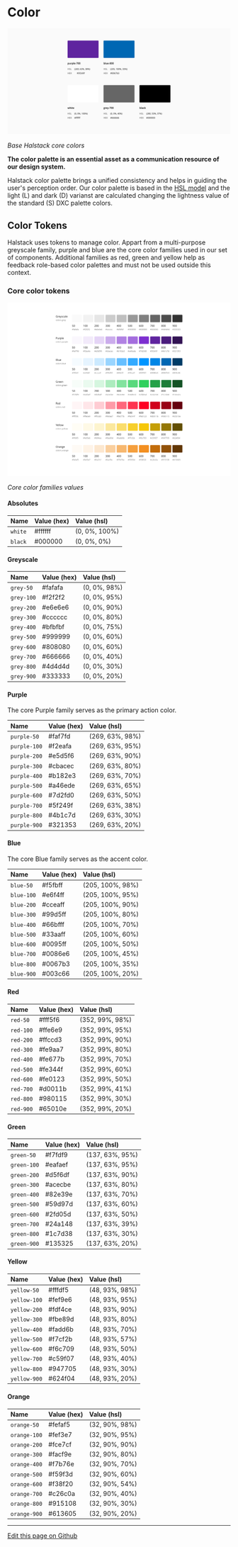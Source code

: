 # Color


![DXC Colors](images/color_overview.png)

_Base Halstack core colors_

**The color palette is an essential asset as a communication resource of our design system.**

Halstack color palette brings a unified consistency and helps in guiding the user's perception order. Our color palette is based in the [HSL model](https://en.wikipedia.org/wiki/HSL_and_HSV#:~:text=The%20HSL%20representation%20models%20the,paint%20corresponds%20to%20a%20high%20%22) and the light (L) and dark (D) varianst are calculated changing the lightness value of the standard (S) DXC palette colors.


## Color Tokens

Halstack uses tokens to manage color. Appart from a multi-purpose greyscale family, purple and blue are the core color families used in our set of components. Additional families as red, green and yellow help as feedback role-based color palettes and must not be used outside this context.

### Core color tokens

![Core color families values](images/color_families.png)

_Core color families values_


#### Absolutes

| Name                | Value (hex)  | Value (hsl)      | 
| :---                | :---         | :---             |
| `white`             | #ffffff      | (0, 0%, 100%)    |
| `black`             | #000000      | (0, 0%, 0%)      |

#### Greyscale

| Name                | Value (hex)  | Value (hsl)      | 
| :---                | :---         | :---             |
| `grey-50`           | #fafafa      | (0, 0%, 98%)     |
| `grey-100`          | #f2f2f2      | (0, 0%, 95%)     |
| `grey-200`          | #e6e6e6      | (0, 0%, 90%)     |
| `grey-300`          | #cccccc      | (0, 0%, 80%)     |
| `grey-400`          | #bfbfbf      | (0, 0%, 75%)     |
| `grey-500`          | #999999      | (0, 0%, 60%)     |
| `grey-600`          | #808080      | (0, 0%, 60%)     |
| `grey-700`          | #666666      | (0, 0%, 40%)     |
| `grey-800`          | #4d4d4d      | (0, 0%, 30%)     |
| `grey-900`          | #333333      | (0, 0%, 20%)     |



#### Purple

The core Purple family serves as the primary action color.

| Name                | Value (hex)  | Value (hsl)      | 
| :---                | :---         | :---             |
| `purple-50`         | #faf7fd      | (269, 63%, 98%)  |
| `purple-100`        | #f2eafa      | (269, 63%, 95%)  |
| `purple-200`        | #e5d5f6      | (269, 63%, 90%)  |
| `purple-300`        | #cbacec      | (269, 63%, 80%)  |
| `purple-400`        | #b182e3      | (269, 63%, 70%)  |
| `purple-500`        | #a46ede      | (269, 63%, 65%)  |
| `purple-600`        | #7d2fd0      | (269, 63%, 50%)  |
| `purple-700`        | #5f249f      | (269, 63%, 38%)  |
| `purple-800`        | #4b1c7d      | (269, 63%, 30%)  |
| `purple-900`        | #321353      | (269, 63%, 20%)  |


#### Blue

The core Blue family serves as the accent color.

| Name                | Value (hex)  | Value (hsl)      |
| :---                | :---         | :---             |
| `blue-50`           | #f5fbff      | (205, 100%, 98%) |
| `blue-100`          | #e6f4ff      | (205, 100%, 95%) |
| `blue-200`          | #cceaff      | (205, 100%, 90%) |
| `blue-300`          | #99d5ff      | (205, 100%, 80%) |
| `blue-400`          | #66bfff      | (205, 100%, 70%) |
| `blue-500`          | #33aaff      | (205, 100%, 60%) |
| `blue-600`          | #0095ff      | (205, 100%, 50%) |
| `blue-700`          | #0086e6      | (205, 100%, 45%) |
| `blue-800`          | #0067b3      | (205, 100%, 35%) |
| `blue-900`          | #003c66      | (205, 100%, 20%) |



#### Red

| Name                | Value (hex)  | Value (hsl)      |
| :---                | :---         | :---             |
| `red-50`            | #fff5f6      | (352, 99%, 98%)  |
| `red-100`           | #ffe6e9      | (352, 99%, 95%)  |
| `red-200`           | #ffccd3      | (352, 99%, 90%)  |
| `red-300`           | #fe9aa7      | (352, 99%, 80%)  |
| `red-400`           | #fe677b      | (352, 99%, 70%)  |
| `red-500`           | #fe344f      | (352, 99%, 60%)  |
| `red-600`           | #fe0123      | (352, 99%, 50%)  |
| `red-700`           | #d0011b      | (352, 99%, 41%)  |
| `red-800`           | #980115      | (352, 99%, 30%)  |
| `red-900`           | #65010e      | (352, 99%, 20%)  |

#### Green

| Name                | Value (hex)  | Value (hsl)      |
| :---                | :---         | :---             |
| `green-50`          | #f7fdf9      | (137, 63%, 95%)  |
| `green-100`         | #eafaef      | (137, 63%, 95%)  |
| `green-200`         | #d5f6df      | (137, 63%, 90%)  |
| `green-300`         | #acecbe      | (137, 63%, 80%)  |
| `green-400`         | #82e39e      | (137, 63%, 70%)  |
| `green-500`         | #59d97d      | (137, 63%, 60%)  |
| `green-600`         | #2fd05d      | (137, 63%, 50%)  |
| `green-700`         | #24a148      | (137, 63%, 39%)  |
| `green-800`         | #1c7d38      | (137, 63%, 30%)  |
| `green-900`         | #135325      | (137, 63%, 20%)  |


#### Yellow

| Name                | Value (hex)  | Value (hsl)      |
| :---                | :---         | :---             |
| `yellow-50`         | #fffdf5      | (48, 93%, 98%)   |
| `yellow-100`        | #fef9e6      | (48, 93%, 95%)   |
| `yellow-200`        | #fdf4ce      | (48, 93%, 90%)   |
| `yellow-300`        | #fbe89d      | (48, 93%, 80%)   |
| `yellow-400`        | #fadd6b      | (48, 93%, 70%)   |
| `yellow-500`        | #f7cf2b      | (48, 93%, 57%)   |
| `yellow-600`        | #f6c709      | (48, 93%, 50%)   |
| `yellow-700`        | #c59f07      | (48, 93%, 40%)   |
| `yellow-800`        | #947705      | (48, 93%, 30%)   |
| `yellow-900`        | #624f04      | (48, 93%, 20%)   |

#### Orange

| Name                | Value (hex)  | Value (hsl)      |
| :---                | :---         | :---             |
| `orange-50`         | #fefaf5      | (32, 90%, 98%)   |
| `orange-100`        | #fef3e7      | (32, 90%, 95%)   |
| `orange-200`        | #fce7cf      | (32, 90%, 90%)   |
| `orange-300`        | #facf9e      | (32, 90%, 80%)   |
| `orange-400`        | #f7b76e      | (32, 90%, 70%)   |
| `orange-500`        | #f59f3d      | (32, 90%, 60%)   |
| `orange-600`        | #f38f20      | (32, 90%, 54%)   |
| `orange-700`        | #c26c0a      | (32, 90%, 40%)   |
| `orange-800`        | #915108      | (32, 90%, 30%)   |
| `orange-900`        | #613605      | (32, 90%, 20%)   |


____________________________________________________________

[Edit this page on Github](https://github.com/dxc-technology/halstack-style-guide/blob/master/guidelines/principles/colors/README.md)

